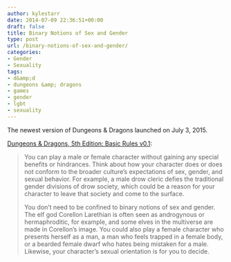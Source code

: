 ```yaml
---
author: kylestarr
date: 2014-07-09 22:36:51+00:00
draft: false
title: Binary Notions of Sex and Gender
type: post
url: /binary-notions-of-sex-and-gender/
categories:
- Gender
- Sexuality
tags:
- d&amp;d
- dungeons &amp; dragons
- games
- gender
- lgbt
- sexuality
---
```


The newest version of Dungeons & Dragons launched on July 3, 2015.

[Dungeons & Dragons, 5th Edition: Basic Rules v0.1](http://www.wizards.com/dnd/Article.aspx?x=dnd/basicrules):

> You can play a male or female character without gaining any special benefits or hindrances. Think about how your character does or does not conform to the broader culture’s expectations of sex, gender, and sexual behavior. For example, a male drow cleric defies the traditional gender divisions of drow society, which could be a reason for your character to leave that society and come to the surface.
>
> You don’t need to be confined to binary notions of sex and gender. The elf god Corellon Larethian is often seen as androgynous or hermaphroditic, for example, and some elves in the multiverse are made in Corellon’s image. You could also play a female character who presents herself as a man, a man who feels trapped in a female body, or a bearded female dwarf who hates being mistaken for a male. Likewise, your character’s sexual orientation is for you to decide.
